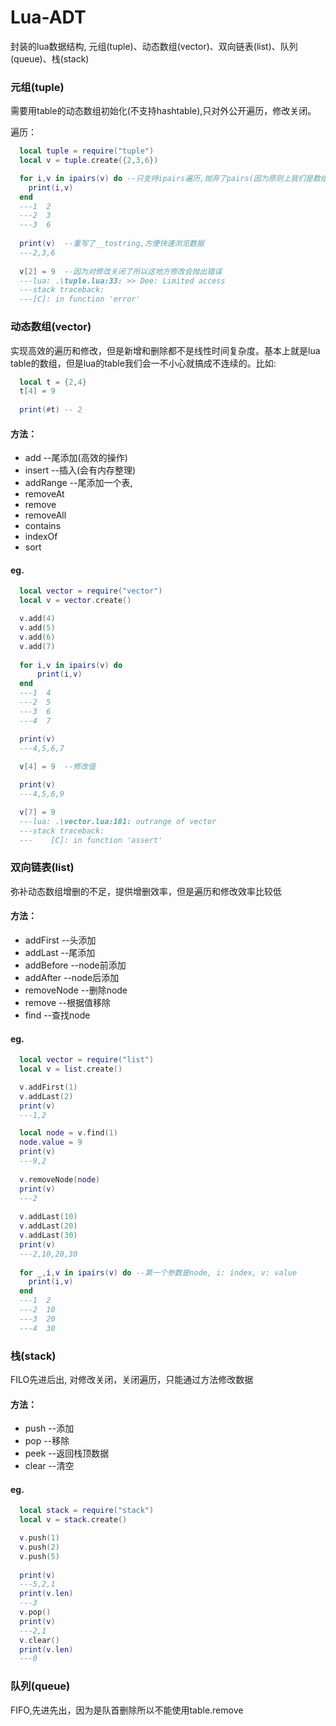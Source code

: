 # Lua-ADT
封装的lua数据结构, 元组(tuple)、动态数组(vector)、双向链表(list)、队列(queue)、栈(stack)

### 元组(tuple)
需要用table的动态数组初始化(不支持hashtable),只对外公开遍历，修改关闭。

遍历：
```lua
  local tuple = require("tuple")
  local v = tuple.create({2,3,6})

  for i,v in ipairs(v) do --只支持ipairs遍历,抛弃了pairs(因为原则上我们是数组，不存在key)
    print(i,v)
  end
  ---1	2
  ---2	3
  ---3	6
  
  print(v)  --重写了__tostring,方便快速浏览数据
  ---2,3,6
  
  v[2] = 9  --因为对修改关闭了所以这地方修改会抛出错误
  ---lua: .\tuple.lua:33: >> Dee: Limited access
  ---stack traceback:
  ---[C]: in function 'error'
```

### 动态数组(vector)
实现高效的遍历和修改，但是新增和删除都不是线性时间复杂度。基本上就是lua table的数组，但是lua的table我们会一不小心就搞成不连续的。比如:
```lua
  local t = {2,4}
  t[4] = 9
  
  print(#t) -- 2
```
#### 方法：
  * add --尾添加(高效的操作)
  * insert --插入(会有内存整理)
  * addRange --尾添加一个表,
  * removeAt
  * remove
  * removeAll
  * contains
  * indexOf
  * sort
  
#### eg.
```lua
  local vector = require("vector")
  local v = vector.create()

  v.add(4)
  v.add(5)
  v.add(6)
  v.add(7)
  
  for i,v in ipairs(v) do
	  print(i,v)
  end
  ---1	4
  ---2	5
  ---3	6
  ---4	7

  print(v)
  ---4,5,6,7
  
  v[4] = 9  --修改值

  print(v)
  ---4,5,6,9

  v[7] = 9
  ---lua: .\vector.lua:101: outrange of vector
  ---stack traceback:
  ---    [C]: in function 'assert'
```

### 双向链表(list)
弥补动态数组增删的不足，提供增删效率，但是遍历和修改效率比较低

#### 方法：
  * addFirst --头添加
  * addLast --尾添加
  * addBefore --node前添加
  * addAfter  --node后添加
  * removeNode --删除node
  * remove --根据值移除
  * find --查找node
#### eg.
```lua
  local vector = require("list")
  local v = list.create()

  v.addFirst(1)
  v.addLast(2)
  print(v)
  ---1,2

  local node = v.find(1)
  node.value = 9
  print(v)
  ---9,2
  
  v.removeNode(node)
  print(v)
  ---2
  
  v.addLast(10)
  v.addLast(20)
  v.addLast(30)
  print(v)
  ---2,10,20,30
  
  for _,i,v in ipairs(v) do --第一个参数是node, i: index, v: value
    print(i,v)
  end
  ---1	2
  ---2	10
  ---3	20
  ---4	30
```
### 栈(stack)
FILO先进后出, 对修改关闭，关闭遍历，只能通过方法修改数据
#### 方法：
  * push  --添加
  * pop   --移除
  * peek  --返回栈顶数据
  * clear --清空
#### eg.
```lua
  local stack = require("stack")
  local v = stack.create()

  v.push(1)
  v.push(2)
  v.push(5)
  
  print(v)
  ---5,2,1
  print(v.len)
  ---3
  v.pop()
  print(v)
  ---2,1
  v.clear()
  print(v.len)
  ---0
```
### 队列(queue)
FIFO,先进先出，因为是队首删除所以不能使用table.remove

